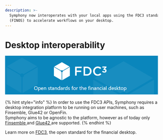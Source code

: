 ```yaml
---
description: >-
  Symphony now interoperates with your local apps using the FDC3 standard
  (FINOS) to accelerate workflows on your desktop.
---
```


# Desktop interoperability

![](<../../.gitbook/assets/image (3).png>)

{% hint style="info" %}
In order to use the FDC3 APIs, Symphony requires a desktop integration platform to be running on user machines, such as Finsemble, Glue42 or OpenFin. \
Symphony aims to be agnostic to the platform, however as of today only [Finsemble ](https://cosaic.io/finsemble/)and [Glue42 ](https://glue42.com/enterprise/)are supported.
{% endhint %}

Learn more on [FDC3](https://fdc3.finos.org/), the open standard for the financial desktop.
